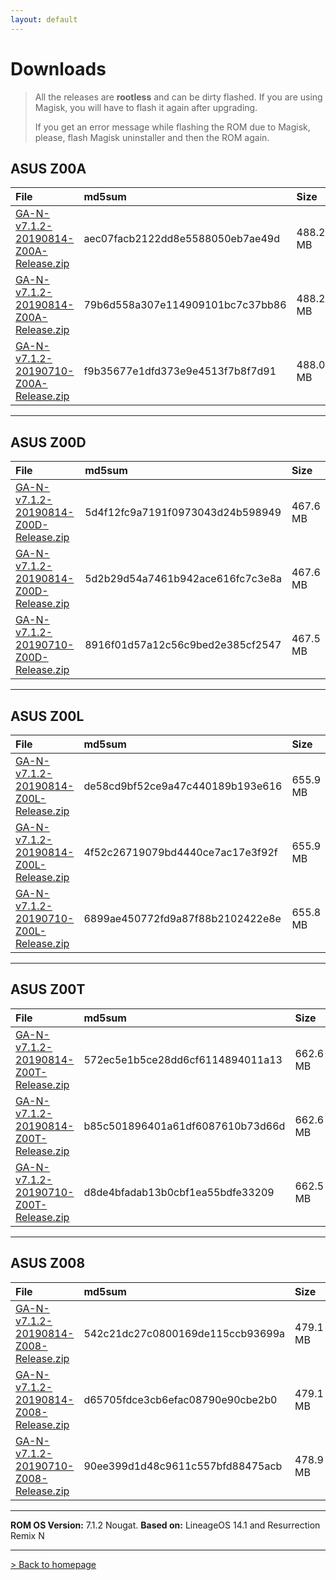 ```yaml
---
layout: default
---
```


# Downloads

> All the releases are **rootless** and can be dirty flashed. If you are using Magisk, you will have to flash it again after upgrading.
>
>  If you get an error message while flashing the ROM due to Magisk, please, flash Magisk uninstaller and then the ROM again.



## ASUS Z00A

| File                                            | md5sum          | Size          |
|:------------------------------------------------|:------------------|:------------------|
| [GA-N-v7.1.2-20190814-Z00A-Release.zip](https://sourceforge.net/projects/groovyandroid/files/Z00A/GA-N-v7.1.2-20190923-Z00A-Release.zip/download)           | aec07facb2122dd8e5588050eb7ae49d | 488.2 MB |
| [GA-N-v7.1.2-20190814-Z00A-Release.zip](https://sourceforge.net/projects/groovyandroid/files/Z00A/GA-N-v7.1.2-20190814-Z00A-Release.zip/download)           | 79b6d558a307e114909101bc7c37bb86 | 488.2 MB |
| [GA-N-v7.1.2-20190710-Z00A-Release.zip](https://sourceforge.net/projects/groovyandroid/files/Z00A/GA-N-v7.1.2-20190710-Z00A-Release.zip/download)           | f9b35677e1dfd373e9e4513f7b8f7d91 | 488.0 MB |

* * *

## ASUS Z00D

| File                                            | md5sum          | Size          |
|:------------------------------------------------|:------------------|:------------------|
| [GA-N-v7.1.2-20190814-Z00D-Release.zip](https://sourceforge.net/projects/groovyandroid/files/Z00D/GA-N-v7.1.2-20190923-Z00D-Release.zip/download)           | 5d4f12fc9a7191f0973043d24b598949 | 467.6 MB |
| [GA-N-v7.1.2-20190814-Z00D-Release.zip](https://sourceforge.net/projects/groovyandroid/files/Z00D/GA-N-v7.1.2-20190814-Z00D-Release.zip/download)           | 5d2b29d54a7461b942ace616fc7c3e8a | 467.6 MB |
| [GA-N-v7.1.2-20190710-Z00D-Release.zip](https://sourceforge.net/projects/groovyandroid/files/Z00D/GA-N-v7.1.2-20190710-Z00D-Release.zip/download)           | 8916f01d57a12c56c9bed2e385cf2547 | 467.5 MB |

* * *

## ASUS Z00L

| File                                            | md5sum          | Size          |
|:------------------------------------------------|:------------------|:------------------|
| [GA-N-v7.1.2-20190814-Z00L-Release.zip](https://sourceforge.net/projects/groovyandroid/files/Z00L/GA-N-v7.1.2-20190923-Z00L-Release.zip/download)           | de58cd9bf52ce9a47c440189b193e616 | 655.9 MB |
| [GA-N-v7.1.2-20190814-Z00L-Release.zip](https://sourceforge.net/projects/groovyandroid/files/Z00L/GA-N-v7.1.2-20190814-Z00L-Release.zip/download)           | 4f52c26719079bd4440ce7ac17e3f92f | 655.9 MB |
| [GA-N-v7.1.2-20190710-Z00L-Release.zip](https://sourceforge.net/projects/groovyandroid/files/Z00L/GA-N-v7.1.2-20190710-Z00L-Release.zip/download)           | 6899ae450772fd9a87f88b2102422e8e | 655.8 MB |

* * *

## ASUS Z00T

| File                                            | md5sum          | Size          |
|:------------------------------------------------|:------------------|:------------------|
| [GA-N-v7.1.2-20190814-Z00T-Release.zip](https://sourceforge.net/projects/groovyandroid/files/Z00T/GA-N-v7.1.2-20190923-Z00T-Release.zip/download)           | 572ec5e1b5ce28dd6cf6114894011a13 | 662.6 MB |
| [GA-N-v7.1.2-20190814-Z00T-Release.zip](https://sourceforge.net/projects/groovyandroid/files/Z00T/GA-N-v7.1.2-20190814-Z00T-Release.zip/download)           | b85c501896401a61df6087610b73d66d | 662.6 MB |
| [GA-N-v7.1.2-20190710-Z00T-Release.zip](https://sourceforge.net/projects/groovyandroid/files/Z00T/GA-N-v7.1.2-20190710-Z00T-Release.zip/download)           | d8de4bfadab13b0cbf1ea55bdfe33209 | 662.5 MB |

* * *

## ASUS Z008

| File                                            | md5sum          | Size          |
|:------------------------------------------------|:------------------|:------------------|
| [GA-N-v7.1.2-20190814-Z008-Release.zip](https://sourceforge.net/projects/groovyandroid/files/Z008/GA-N-v7.1.2-20190923-Z008-Release.zip/download)           | 542c21dc27c0800169de115ccb93699a | 479.1 MB |
| [GA-N-v7.1.2-20190814-Z008-Release.zip](https://sourceforge.net/projects/groovyandroid/files/Z008/GA-N-v7.1.2-20190814-Z008-Release.zip/download)           | d65705fdce3cb6efac08790e90cbe2b0 | 479.1 MB |
| [GA-N-v7.1.2-20190710-Z008-Release.zip](https://sourceforge.net/projects/groovyandroid/files/Z008/GA-N-v7.1.2-20190710-Z008-Release.zip/download)           | 90ee399d1d48c9611c557bfd88475acb | 478.9 MB |

* * *

**ROM OS Version:** 7.1.2 Nougat. **Based on:** LineageOS 14.1 and Resurrection Remix N

* * *

[> Back to homepage](./)
